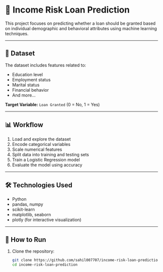 # 🚀 Income Risk Loan Prediction

This project focuses on predicting whether a loan should be granted based on individual demographic and behavioral attributes using machine learning techniques.

---

## 📂 Dataset

The dataset includes features related to:

- Education level  
- Employment status  
- Marital status  
- Financial behavior  
- And more...

**Target Variable:** `Loan Granted` (0 = No, 1 = Yes)

---

## 📊 Workflow

1. Load and explore the dataset
2. Encode categorical variables
3. Scale numerical features
4. Split data into training and testing sets
5. Train a Logistic Regression model
6. Evaluate the model using accuracy

---

## 🛠️ Technologies Used

- Python
- pandas, numpy
- scikit-learn
- matplotlib, seaborn
- plotly (for interactive visualization)

---

## 🧪 How to Run

1. Clone the repository:
   ```bash
   git clone https://github.com/sahil007707/income-risk-loan-prediction.git
   cd income-risk-loan-prediction
